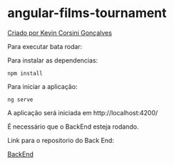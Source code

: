# angular-films-tournament

[Criado por Kevin Corsini Gonçalves](https://www.linkedin.com/in/kevin-corsini-gon%C3%A7alves-0952a36b/)

Para executar bata rodar:

Para instalar as dependencias:

```console
npm install 
```


Para iniciar a aplicação:

```console
ng serve
```

A aplicação será iniciada em http://localhost:4200/

É necessário que o BackEnd esteja rodando.

Link para o repositorio do Back End:

[BackEnd](https://github.com/kevincorsigon/CopaFilmes)